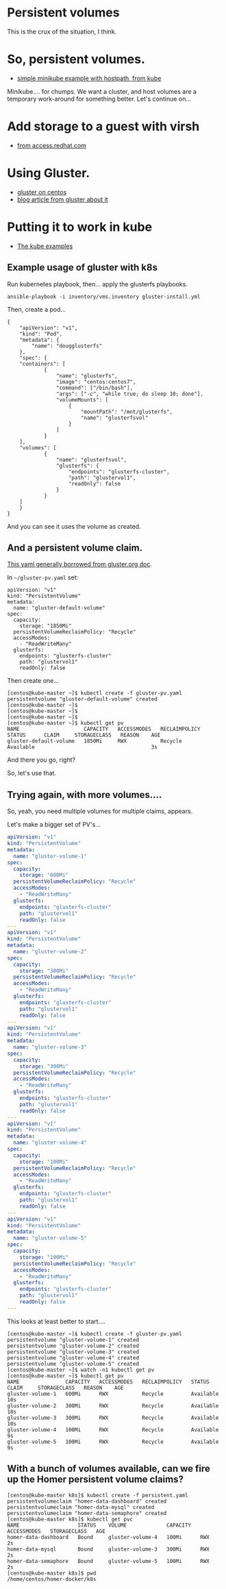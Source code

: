 # Persistent volumes

This is the crux of the situation, I think.

# So, persistent volumes.

* [simple minikube example with hostpath, from kube](https://kubernetes.io/docs/tasks/configure-pod-container/configure-persistent-volume-storage/)

Minikube.... for chumps. We want a cluster, and host volumes are a temporary work-around for something better. Let's continue on...

# Add storage to a guest with virsh

* [from access.redhat.com](https://access.redhat.com/documentation/en-US/Red_Hat_Enterprise_Linux/6/html/Virtualization_Administration_Guide/sect-Virtualization-Virtualized_block_devices-Adding_storage_devices_to_guests.html)

# Using Gluster.

* [gluster on centos](https://wiki.centos.org/HowTos/GlusterFSonCentOS)
* [blog article from gluster about it](http://blog.gluster.org/2016/03/persistent-volume-and-claim-in-openshift-and-kubernetes-using-glusterfs-volume-plugin/)

# Putting it to work in kube

* [The kube examples](https://github.com/kubernetes/kubernetes/tree/master/examples/volumes/glusterfs)

## Example usage of gluster with k8s

Run kubernetes playbook, then... apply the glusterfs playbooks.

```
ansible-playbook -i inventory/vms.inventory gluster-install.yml
```

Then, create a pod...

```
{
    "apiVersion": "v1",
    "kind": "Pod",
    "metadata": {
        "name": "dougglusterfs"
    },
    "spec": {
    "containers": [
            {
                "name": "glusterfs",
                "image": "centos:centos7",
                "command": ["/bin/bash"],
                "args": ["-c", "while true; do sleep 10; done"],
                "volumeMounts": [
                    {
                        "mountPath": "/mnt/glusterfs",
                        "name": "glusterfsvol"
                    }
                ]
            }
    ],
    "volumes": [
            {
                "name": "glusterfsvol",
                "glusterfs": {
                    "endpoints": "glusterfs-cluster",
                    "path": "glustervol1",
                    "readOnly": false
                }
            }
    ]
    }
}
```

And you can see it uses the volume as created.

## And a persistent volume claim.

[This yaml generally borrowed from gluster.org doc](http://blog.gluster.org/2016/03/persistent-volume-and-claim-in-openshift-and-kubernetes-using-glusterfs-volume-plugin/).

In `~/gluster-pv.yaml` set:

```
apiVersion: "v1"
kind: "PersistentVolume"
metadata:
  name: "gluster-default-volume"
spec:
  capacity:
    storage: "1850Mi"
  persistentVolumeReclaimPolicy: "Recycle"
  accessModes:
    - "ReadWriteMany"
  glusterfs:
    endpoints: "glusterfs-cluster"
    path: "glustervol1"
    readOnly: false
```

Then create one...

```
[centos@kube-master ~]$ kubectl create -f gluster-pv.yaml 
persistentvolume "gluster-default-volume" created
[centos@kube-master ~]$ 
[centos@kube-master ~]$ 
[centos@kube-master ~]$ 
[centos@kube-master ~]$ kubectl get pv
NAME                     CAPACITY   ACCESSMODES   RECLAIMPOLICY   STATUS      CLAIM     STORAGECLASS   REASON    AGE
gluster-default-volume   1850Mi     RWX           Recycle         Available                                      3s
```

And there you go, right?

So, let's use that.

## Trying again, with more volumes....

So, yeah, you need multiple volumes for multiple claims, appears.

Let's make a bigger set of PV's...

```yaml
apiVersion: "v1"
kind: "PersistentVolume"
metadata:
  name: "gluster-volume-1"
spec:
  capacity:
    storage: "600Mi"
  persistentVolumeReclaimPolicy: "Recycle"
  accessModes:
    - "ReadWriteMany"
  glusterfs:
    endpoints: "glusterfs-cluster"
    path: "glustervol1"
    readOnly: false
---
apiVersion: "v1"
kind: "PersistentVolume"
metadata:
  name: "gluster-volume-2"
spec:
  capacity:
    storage: "300Mi"
  persistentVolumeReclaimPolicy: "Recycle"
  accessModes:
    - "ReadWriteMany"
  glusterfs:
    endpoints: "glusterfs-cluster"
    path: "glustervol1"
    readOnly: false
---
apiVersion: "v1"
kind: "PersistentVolume"
metadata:
  name: "gluster-volume-3"
spec:
  capacity:
    storage: "300Mi"
  persistentVolumeReclaimPolicy: "Recycle"
  accessModes:
    - "ReadWriteMany"
  glusterfs:
    endpoints: "glusterfs-cluster"
    path: "glustervol1"
    readOnly: false
---
apiVersion: "v1"
kind: "PersistentVolume"
metadata:
  name: "gluster-volume-4"
spec:
  capacity:
    storage: "100Mi"
  persistentVolumeReclaimPolicy: "Recycle"
  accessModes:
    - "ReadWriteMany"
  glusterfs:
    endpoints: "glusterfs-cluster"
    path: "glustervol1"
    readOnly: false
---
apiVersion: "v1"
kind: "PersistentVolume"
metadata:
  name: "gluster-volume-5"
spec:
  capacity:
    storage: "100Mi"
  persistentVolumeReclaimPolicy: "Recycle"
  accessModes:
    - "ReadWriteMany"
  glusterfs:
    endpoints: "glusterfs-cluster"
    path: "glustervol1"
    readOnly: false
---
```

This looks at least better to start....


```
[centos@kube-master ~]$ kubectl create -f gluster-pv.yaml 
persistentvolume "gluster-volume-1" created
persistentvolume "gluster-volume-2" created
persistentvolume "gluster-volume-3" created
persistentvolume "gluster-volume-4" created
persistentvolume "gluster-volume-5" created
[centos@kube-master ~]$ watch -n1 kubectl get pv
[centos@kube-master ~]$ kubectl get pv
NAME               CAPACITY   ACCESSMODES   RECLAIMPOLICY   STATUS      CLAIM     STORAGECLASS   REASON    AGE
gluster-volume-1   600Mi      RWX           Recycle         Available                                      10s
gluster-volume-2   300Mi      RWX           Recycle         Available                                      10s
gluster-volume-3   300Mi      RWX           Recycle         Available                                      10s
gluster-volume-4   100Mi      RWX           Recycle         Available                                      9s
gluster-volume-5   100Mi      RWX           Recycle         Available                                      9s
```

## With a bunch of volumes available, can we fire up the Homer persistent volume claims?

```
[centos@kube-master k8s]$ kubectl create -f persistent.yaml 
persistentvolumeclaim "homer-data-dashboard" created
persistentvolumeclaim "homer-data-mysql" created
persistentvolumeclaim "homer-data-semaphore" created
[centos@kube-master k8s]$ kubectl get pvc
NAME                   STATUS    VOLUME             CAPACITY   ACCESSMODES   STORAGECLASS   AGE
homer-data-dashboard   Bound     gluster-volume-4   100Mi      RWX                          2s
homer-data-mysql       Bound     gluster-volume-3   300Mi      RWX                          2s
homer-data-semaphore   Bound     gluster-volume-5   100Mi      RWX                          2s
[centos@kube-master k8s]$ pwd
/home/centos/homer-docker/k8s
```

